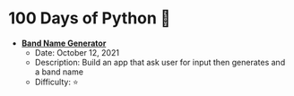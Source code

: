 # 100 Days of Python 🐍


- **[Band Name Generator](BandNameGenerator/band-name-app.py)**
  - Date: October 12, 2021
  - Description: Build an app that ask user for input then generates and a band name
  - Difficulty: ⭐️
  